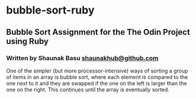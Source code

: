 # bubble-sort-ruby
## Bubble Sort Assignment for the The Odin Project using Ruby
### Written by Shaunak Basu shaunakhub@github.com
One of the simpler (but more processor-intensive) ways of sorting a group of items in an array is bubble sort, where each element is compared to the one next to it and they are swapped if the one on the left is larger than the one on the right. This continues until the array is eventually sorted.
